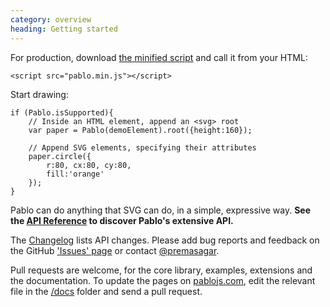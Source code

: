 ```yaml
--- 
category: overview
heading: Getting started
---
```


For production, download <a href="https://github.com/downloads/dharmafly/pablo/pablo.min.js" target="_blank">the minified script</a> and call it from your HTML:

	<script src="pablo.min.js"></script>

Start drawing:

	if (Pablo.isSupported){
		// Inside an HTML element, append an <svg> root
		var paper = Pablo(demoElement).root({height:160});

		// Append SVG elements, specifying their attributes
		paper.circle({
			r:80, cx:80, cy:80,
			fill:'orange'
		});
	}

Pablo can do anything that SVG can do, in a simple, expressive way. **See the [API Reference][reference] to discover Pablo's extensive API.**

The [Changelog][changelog] lists API changes. Please add bug reports and feedback on the GitHub ['Issues' page][issues] or contact [@premasagar][prem-twitter].

Pull requests are welcome, for the core library, examples, extensions and the documentation. To update the pages on [pablojs.com][pablo-site], edit the relevant file in the [/docs][docs-folder] folder and send a pull request.


<!-- Testcard demo -->
<div id="testcard"></div>
<script>
	if (document.addEventListener){
		document.addEventListener('DOMContentLoaded', function(){
			var script = document.createElement('script');
			document.body.appendChild(script);
			script.src = 'https://raw.github.com/dharmafly/pablo/master/examples/testcard/testcard.js';
		}, false);
	}
</script>


[pablo-site]: http://pablojs.com
[reference]: http://pablojs.com/reference/
[issues]: https://github.com/dharmafly/pablo/issues
[changelog]: http://pablojs.com/details/#changelog
[prem-twitter]: https://twitter.com/premasagar
[docs-folder]: https://github.com/dharmafly/pablo/tree/master/docs